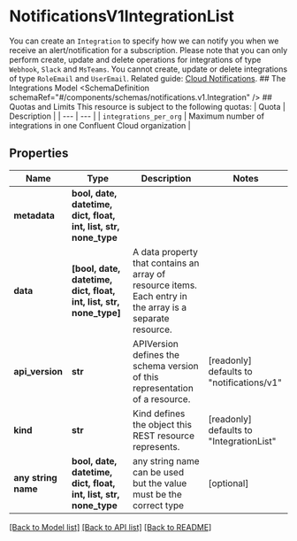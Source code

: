 # NotificationsV1IntegrationList

You can create an `Integration` to specify how we can notify you when we receive an alert/notification for a subscription. Please note that you can only perform create, update and delete operations for integrations of type `Webhook`, `Slack` and `MsTeams`. You cannot create, update or delete integrations of type `RoleEmail` and `UserEmail`.   Related guide: [Cloud Notifications](https://docs.confluent.io/cloud/current/monitoring/configure-notifications.html#notifications-for-ccloud).  ## The Integrations Model <SchemaDefinition schemaRef=\"#/components/schemas/notifications.v1.Integration\" />  ## Quotas and Limits This resource is subject to the following quotas:  | Quota | Description | | --- | --- | | `integrations_per_org` | Maximum number of integrations in one Confluent Cloud organization |

## Properties
Name | Type | Description | Notes
------------ | ------------- | ------------- | -------------
**metadata** | **bool, date, datetime, dict, float, int, list, str, none_type** |  | 
**data** | **[bool, date, datetime, dict, float, int, list, str, none_type]** | A data property that contains an array of resource items. Each entry in the array is a separate resource. | 
**api_version** | **str** | APIVersion defines the schema version of this representation of a resource. | [readonly] defaults to "notifications/v1"
**kind** | **str** | Kind defines the object this REST resource represents. | [readonly] defaults to "IntegrationList"
**any string name** | **bool, date, datetime, dict, float, int, list, str, none_type** | any string name can be used but the value must be the correct type | [optional]

[[Back to Model list]](../README.md#documentation-for-models) [[Back to API list]](../README.md#documentation-for-api-endpoints) [[Back to README]](../README.md)


